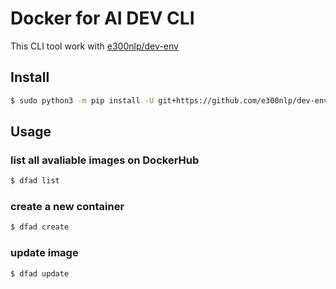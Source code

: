 # Docker for AI DEV CLI
This CLI tool work with [e300nlp/dev-env](https://github.com/e300nlp/dev-env)

## Install
```bash
$ sudo python3 -m pip install -U git+https://github.com/e300nlp/dev-env-cli
```

## Usage
### list all avaliable images on DockerHub
```bash
$ dfad list
```
### create a new container
```bash
$ dfad create
```
### update image
```bash
$ dfad update
```
